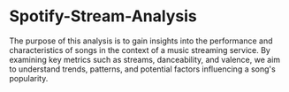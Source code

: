# Spotify-Stream-Analysis
The purpose of this analysis is to gain insights into the performance and characteristics of songs in the context of a music streaming service. By examining key metrics such as streams, danceability, and valence, we aim to understand trends, patterns, and potential factors influencing a song's popularity.
